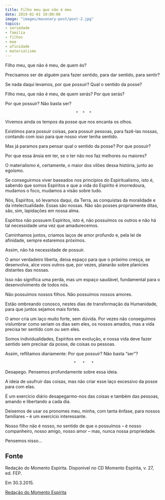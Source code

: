 ```yaml
---
title: Filho meu que não é meu
date: 2019-02-01 19:00:00
image: "images/masonary-post/post-2.jpg"
topics: 
- seriedade
- familia
- filhos
- mae
- afinidade
- materialismo
---
```


Filho meu, que não é meu, de quem és?

Precisamos ser de alguém para fazer sentido, para dar sentido, para sentir?

Se nada daqui levamos, por que possuir? Qual o sentido da posse?

Filho meu, que não é meu, de quem serás? Por que serás?

Por que possuir? Não basta ser?

                                    *  *  *

Vivemos ainda os tempos da posse que nos encanta os olhos.

Existimos para possuir coisas, para possuir pessoas, para fazê-las nossas,
contando com isso para que nosso viver tenha sentido.

Mas já paramos para pensar qual o sentido da posse? Por que possuir?

Por que essa ânsia em ter, se o ter não nos faz melhores ou maiores?

O materialismo é, certamente, o maior dos vilões dessa história, junto ao
egoísmo.

Se conseguirmos viver baseados nos princípios do Espiritualismo, isto é,
sabendo que somos Espíritos e que a vida do Espírito é imorredoura, mudamos o
foco, mudamos a visão sobre tudo.

Nós, Espíritos, só levamos daqui, da Terra, as conquistas da moralidade e da
intelectualidade. Essas são nossas. Não são posses propriamente ditas, são,
sim, lapidações em nossa alma.

Espíritos não possuem Espíritos, isto é, não possuímos os outros e não há tal
necessidade uma vez que amadurecemos.

Caminhamos juntos, criamos laços de amor profundo e, pela lei de afinidade,
sempre estaremos próximos.

Assim, não há necessidade de possuir.

O amor verdadeiro liberta, deixa espaço para que o próximo cresça, se
desenvolva, alce voos outros que, por vezes, planarão sobre planícies distantes
das nossas.

Isso não significa uma perda, mas um espaço saudável, fundamental para o
desenvolvimento de todos nós.

Não possuímos nossos filhos. Não possuímos nossos amores.

Estão ombreando conosco, nestes dias de transformação da Humanidade, para que
juntos sejamos mais fortes.

O amor cria um laço muito forte, sem dúvida. Por vezes não conseguimos
vislumbrar como seriam os dias sem eles, os nossos amados, mas a vida precisa
ter sentido com ou sem eles.

Somos individualidades, Espíritos em evolução, e nossa vida deve fazer sentido
sem precisar da posse, de coisas ou pessoas.

Assim, reflitamos diariamente: Por que possuir? Não basta “ser”?

                                   *   *   *

Desapego. Pensemos profundamente sobre essa ideia.

A ideia de usufruir das coisas, mas não criar esse laço excessivo da posse para
com elas.

É um exercício diário desapegarmo-nos das coisas e também das pessoas, amando e
libertando a cada dia.

Deixemos de usar os pronomes meu, minha, com tanta ênfase, para nossos
familiares – é um exercício interessante.

Nosso filho não é nosso, no sentido de que o possuímos – é nosso companheiro,
nosso amigo, nosso amor – mas, nunca nossa propriedade.

Pensemos nisso...

## Fonte
Redação do Momento Espírita.
Disponível no CD Momento Espírita, v. 27, ed. FEP.

Em 30.3.2015.

[Redação do Momento Espírita](http://momento.com.br/pt/ler_texto.php?id=3744)
